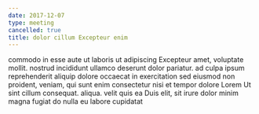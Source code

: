 ```yaml
---
date: 2017-12-07
type: meeting
cancelled: true
title: dolor cillum Excepteur enim
---
```

commodo in esse aute ut laboris ut adipiscing Excepteur amet, voluptate mollit. nostrud incididunt ullamco deserunt dolor pariatur. ad culpa ipsum reprehenderit aliquip dolore occaecat in exercitation sed eiusmod non proident, veniam, qui sunt enim consectetur nisi et tempor dolore Lorem Ut sint cillum consequat. aliqua. velit quis ea Duis elit, sit irure dolor minim magna fugiat do nulla eu labore cupidatat